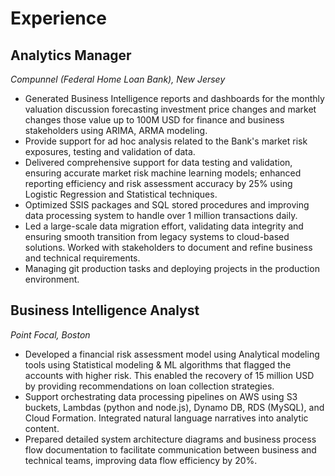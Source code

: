 # **Experience**

## **Analytics Manager**
*Compunnel (Federal Home Loan Bank), New Jersey*  

- Generated Business Intelligence reports and dashboards for the monthly valuation discussion forecasting investment price changes and market changes those value up to 100M USD for finance and business stakeholders using ARIMA, ARMA modeling.
- Provide support for ad hoc analysis related to the Bank's market risk exposures, testing and validation of data.
- Delivered comprehensive support for data testing and validation, ensuring accurate market risk machine learning models; enhanced reporting efficiency and risk assessment accuracy by 25% using Logistic Regression and Statistical techniques.
- Optimized SSIS packages and SQL stored procedures and improving data processing system to handle over 1 million transactions daily.
- Led a large-scale data migration effort, validating data integrity and ensuring smooth transition from legacy systems to cloud-based solutions. Worked with stakeholders to document and refine business and technical requirements.
- Managing git production tasks and deploying projects in the production environment. 


## **Business Intelligence Analyst**
*Point Focal, Boston*  

- Developed a financial risk assessment model using Analytical modeling tools using Statistical modeling & ML algorithms that flagged the accounts with higher risk. This enabled the recovery of 15 million USD by providing recommendations on loan collection strategies.
- Support orchestrating data processing pipelines on AWS using S3 buckets, Lambdas (python and node.js), Dynamo DB, RDS (MySQL), and Cloud Formation. Integrated natural language narratives into analytic content. 
- Prepared detailed system architecture diagrams and business process flow documentation to facilitate communication between business and technical teams, improving data flow efficiency by 20%.

